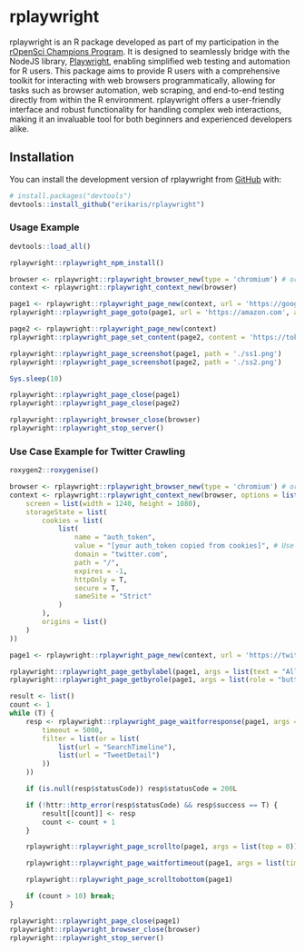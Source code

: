 
<!-- README.md is generated from README.Rmd. Please edit that file -->

# rplaywright

rplaywright is an R package developed as part of my participation in the
[rOpenSci Champions Program](https://ropensci.org/champions/). It is
designed to seamlessly bridge with the NodeJS library,
[Playwright](https://playwright.dev/), enabling simplified web testing
and automation for R users. This package aims to provide R users with a
comprehensive toolkit for interacting with web browsers
programmatically, allowing for tasks such as browser automation, web
scraping, and end-to-end testing directly from within the R environment.
rplaywright offers a user-friendly interface and robust functionality
for handling complex web interactions, making it an invaluable tool for
both beginners and experienced developers alike.

## Installation

You can install the development version of rplaywright from
[GitHub](https://github.com/) with:

``` r
# install.packages("devtools")
devtools::install_github("erikaris/rplaywright")
```

### Usage Example

``` r
devtools::load_all()

rplaywright::rplaywright_npm_install()

browser <- rplaywright::rplaywright_browser_new(type = 'chromium') # or firefox or webkit
context <- rplaywright::rplaywright_context_new(browser)

page1 <- rplaywright::rplaywright_page_new(context, url = 'https://google.com')
rplaywright::rplaywright_page_goto(page1, url = 'https://amazon.com', async=T)

page2 <- rplaywright::rplaywright_page_new(context)
rplaywright::rplaywright_page_set_content(page2, content = 'https://tokopedia.com', async=F)

rplaywright::rplaywright_page_screenshot(page1, path = './ss1.png')
rplaywright::rplaywright_page_screenshot(page2, path = './ss2.png')

Sys.sleep(10)

rplaywright::rplaywright_page_close(page1)
rplaywright::rplaywright_page_close(page2)

rplaywright::rplaywright_browser_close(browser)
rplaywright::rplaywright_stop_server()
```

### Use Case Example for Twitter Crawling

``` r
roxygen2::roxygenise()

browser <- rplaywright::rplaywright_browser_new(type = 'chromium') # or firefox or webkit
context <- rplaywright::rplaywright_context_new(browser, options = list(
    screen = list(width = 1240, height = 1080),
    storageState = list(
        cookies = list(
            list(
                name = "auth_token",
                value = "[your auth_token copied from cookies]", # Use auth_token from cookies
                domain = "twitter.com",
                path = "/",
                expires = -1,
                httpOnly = T,
                secure = T,
                sameSite = "Strict"
            )
        ),
        origins = list()
    )
))

page1 <- rplaywright::rplaywright_page_new(context, url = 'https://twitter.com/search-advanced')

rplaywright::rplaywright_page_getbylabel(page1, args = list(text = "All of these words"), actions = list(fill = list("ropensci")))
rplaywright::rplaywright_page_getbyrole(page1, args = list(role = "button", options = list(name = "Search")), actions = list(click = list()))

result <- list()
count <- 1
while (T) {
    resp <- rplaywright::rplaywright_page_waitforresponse(page1, args = list(
        timeout = 5000,
        filter = list(or = list(
            list(url = "SearchTimeline"), 
            list(url = "TweetDetail")
        ))
    ))

    if (is.null(resp$statusCode)) resp$statusCode = 200L

    if (!httr::http_error(resp$statusCode) && resp$success == T) {
        result[[count]] <- resp
        count <- count + 1
    }

    rplaywright::rplaywright_page_scrollto(page1, args = list(top = 0))

    rplaywright::rplaywright_page_waitfortimeout(page1, args = list(timeout = 2000))

    rplaywright::rplaywright_page_scrolltobottom(page1)

    if (count > 10) break;
}

rplaywright::rplaywright_page_close(page1)
rplaywright::rplaywright_browser_close(browser)
rplaywright::rplaywright_stop_server()
```
